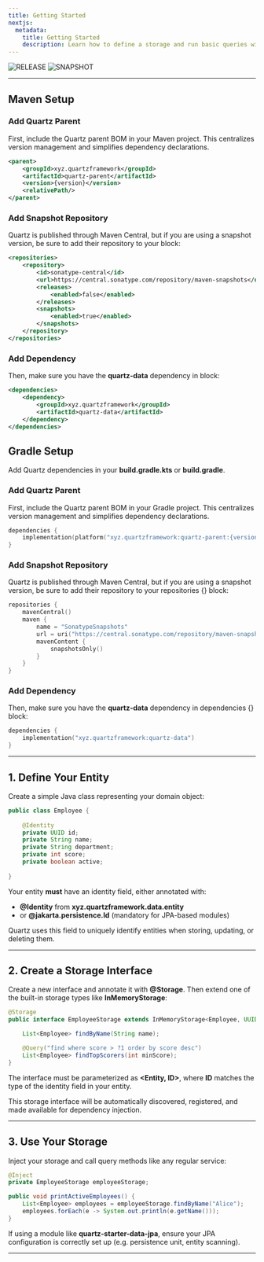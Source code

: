 ```yaml
---
title: Getting Started
nextjs:
  metadata:
    title: Getting Started
    description: Learn how to define a storage and run basic queries with Quartz Data.
---
```


![RELEASE](https://img.shields.io/github/v/tag/quartz-framework/quartz-parent?include_prereleases&label=RELEASE&color=%2300FF00)
![SNAPSHOT](https://img.shields.io/github/v/tag/quartz-framework/quartz-parent?include_prereleases&label=SNAPSHOT)

---

## Maven Setup

### Add Quartz Parent

First, include the Quartz parent BOM in your Maven project. This centralizes version management and simplifies dependency declarations.
```xml
<parent>
    <groupId>xyz.quartzframework</groupId>
    <artifactId>quartz-parent</artifactId>
    <version>{version}</version>
    <relativePath/>
</parent>
```

### Add Snapshot Repository

Quartz is published through Maven Central, but if you are using a snapshot version, be sure to add their repository to your <repositories> block:
```xml
<repositories>
    <repository>
        <id>sonatype-central</id>
        <url>https://central.sonatype.com/repository/maven-snapshots</url>
        <releases>
            <enabled>false</enabled>
        </releases>
        <snapshots>
            <enabled>true</enabled>
        </snapshots>
    </repository>
</repositories>
```

### Add Dependency

Then, make sure you have the **quartz-data** dependency in <dependencies> block:

```xml
<dependencies>
    <dependency>
        <groupId>xyz.quartzframework</groupId>
        <artifactId>quartz-data</artifactId>
    </dependency>
</dependencies>
```

## Gradle Setup

Add Quartz dependencies in your **build.gradle.kts** or **build.gradle**.

### Add Quartz Parent

First, include the Quartz parent BOM in your Gradle project. This centralizes version management and simplifies dependency declarations.

```kotlin
dependencies {
    implementation(platform("xyz.quartzframework:quartz-parent:{version}"))
}
```

### Add Snapshot Repository

Quartz is published through Maven Central, but if you are using a snapshot version, be sure to add their repository to your repositories {} block:

```kotlin
repositories {
    mavenCentral()
    maven {
        name = "SonatypeSnapshots"
        url = uri("https://central.sonatype.com/repository/maven-snapshots")
        mavenContent {
            snapshotsOnly()
        }
    }
}
```

### Add Dependency

Then, make sure you have the **quartz-data** dependency in dependencies {} block:

```kotlin
dependencies {
    implementation("xyz.quartzframework:quartz-data")
}
```

---

## 1. Define Your Entity

Create a simple Java class representing your domain object:

```java
public class Employee {
    
    @Identity
    private UUID id;
    private String name;
    private String department;
    private int score;
    private boolean active;
    
}
```

Your entity **must** have an identity field, either annotated with:

* **@Identity** from **xyz.quartzframework.data.entity**
* or **@jakarta.persistence.Id** (mandatory for JPA-based modules)

Quartz uses this field to uniquely identify entities when storing, updating, or deleting them.

---

## 2. Create a Storage Interface

Create a new interface and annotate it with **@Storage**. Then extend one of the built-in storage types like **InMemoryStorage**:

```java
@Storage
public interface EmployeeStorage extends InMemoryStorage<Employee, UUID> {

    List<Employee> findByName(String name);

    @Query("find where score > ?1 order by score desc")
    List<Employee> findTopScorers(int minScore);
}
```

The interface must be parameterized as **<Entity, ID>**, where **ID** matches the type of the identity field in your entity.

This storage interface will be automatically discovered, registered, and made available for dependency injection.

---

## 3. Use Your Storage

Inject your storage and call query methods like any regular service:

```java
@Inject
private EmployeeStorage employeeStorage;

public void printActiveEmployees() {
    List<Employee> employees = employeeStorage.findByName("Alice");
    employees.forEach(e -> System.out.println(e.getName()));
}
```

If using a module like **quartz-starter-data-jpa**, ensure your JPA configuration is correctly set up (e.g. persistence unit, entity scanning).

---